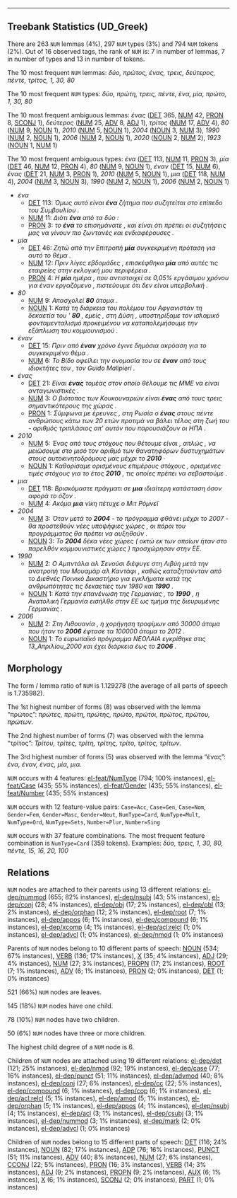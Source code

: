

--------------------------------------------------------------------------------

## Treebank Statistics (UD_Greek)

There are 263 `NUM` lemmas (4%), 297 `NUM` types (3%) and 794 `NUM` tokens (2%).
Out of 16 observed tags, the rank of `NUM` is: 7 in number of lemmas, 7 in number of types and 13 in number of tokens.

The 10 most frequent `NUM` lemmas: <em>δύο, πρώτος, ένας, τρεις, δεύτερος, πέντε, τρίτος, 1, 30, 80</em>

The 10 most frequent `NUM` types:  <em>δύο, πρώτη, τρεις, πέντε, ένα, μία, πρώτο, 1, 30, 80</em>

The 10 most frequent ambiguous lemmas: <em>ένας</em> ([DET]() 365, [NUM]() 42, [PRON]() 8, [SCONJ]() 1), <em>δεύτερος</em> ([NUM]() 25, [ADV]() 8, [ADJ]() 1), <em>τρίτος</em> ([NUM]() 17, [ADV]() 4), <em>80</em> ([NUM]() 9, [NOUN]() 1), <em>2010</em> ([NUM]() 5, [NOUN]() 1), <em>2004</em> ([NOUN]() 3, [NUM]() 3), <em>1990</em> ([NUM]() 2, [NOUN]() 1), <em>2006</em> ([NUM]() 2, [NOUN]() 1), <em>2020</em> ([NOUN]() 2, [NUM]() 2), <em>1923</em> ([NOUN]() 1, [NUM]() 1)

The 10 most frequent ambiguous types:  <em>ένα</em> ([DET]() 113, [NUM]() 11, [PRON]() 3), <em>μία</em> ([DET]() 46, [NUM]() 12, [PRON]() 4), <em>80</em> ([NUM]() 9, [NOUN]() 1), <em>έναν</em> ([DET]() 15, [NUM]() 6), <em>ένας</em> ([DET]() 21, [NUM]() 3, [PRON]() 1), <em>2010</em> ([NUM]() 5, [NOUN]() 1), <em>μια</em> ([DET]() 118, [NUM]() 4), <em>2004</em> ([NUM]() 3, [NOUN]() 3), <em>1990</em> ([NUM]() 2, [NOUN]() 1), <em>2006</em> ([NUM]() 2, [NOUN]() 1)


* <em>ένα</em>
  * [DET]() 113: <em>Όμως αυτό είναι <b>ένα</b> ζήτημα που συζητείται στο επίπεδο του Συμβουλίου .</em>
  * [NUM]() 11: <em>Διότι <b>ένα</b> από τα δύο :</em>
  * [PRON]() 3: <em>το <b>ένα</b> το επισημάνατε , και είναι ότι πρέπει οι συζητήσεις μας να γίνουν πιο ζωντανές και ενδιαφέρουσες .</em>
* <em>μία</em>
  * [DET]() 46: <em>Ζητώ από την Επιτροπή <b>μία</b> συγκεκριμένη πρόταση για αυτό το θέμα .</em>
  * [NUM]() 12: <em>Πριν λίγες εβδομάδες , επισκέφθηκα <b>μία</b> από αυτές τις εταιρείες στην εκλογική μου περιφέρεια .</em>
  * [PRON]() 4: <em>Η <b>μία</b> ημέρα , που αντιστοιχεί σε 0,05% εργάσιμου χρόνου για έναν εργαζόμενο , πιστεύουμε ότι δεν είναι υπερβολική .</em>
* <em>80</em>
  * [NUM]() 9: <em>Απασχολεί <b>80</b> άτομα .</em>
  * [NOUN]() 1: <em>Κατά τη διάρκεια του πολέμου του Αφγανιστάν τη δεκαετία του ' <b>80</b> , εμείς , στη Δύση , υποστηρίξαμε τον ισλαμικό φονταμενταλισμό προκειμένου να καταπολεμήσουμε την εξάπλωση του κομμουνισμού .</em>
* <em>έναν</em>
  * [DET]() 15: <em>Πριν από <b>έναν</b> χρόνο έγινε δημόσια ακρόαση για το συγκεκριμένο θέμα .</em>
  * [NUM]() 6: <em>Το Βίδο οφείλει την ονομασία του σε <b>έναν</b> από τους ιδιοκτήτες του , τον Guido Malipieri .</em>
* <em>ένας</em>
  * [DET]() 21: <em>Είναι <b>ένας</b> τομέας στον οποίο θέλουμε τις ΜΜΕ να είναι ανταγωνιστικές .</em>
  * [NUM]() 3: <em>Ο βιότοπος των Κουκουναριών είναι <b>ένας</b> από τους τρεις σημαντικότερους της χώρας .</em>
  * [PRON]() 1: <em>Σύμφωνα με έρευνες , στη Ρωσία ο <b>ένας</b> στους πέντε ανθρώπους κάτω των 20 ετών προτιμά να βάλει τέλος στη ζωή του - αριθμός τριπλάσιος απ' αυτόν που παρουσιάζουν οι ΗΠΑ .</em>
* <em>2010</em>
  * [NUM]() 5: <em>Ένας από τους στόχους που θέτουμε είναι , απλώς , να μειώσουμε στο μισό τον αριθμό των θανατηφόρων δυστυχημάτων στους αυτοκινητοδρόμους μας μέχρι το <b>2010</b> ·</em>
  * [NOUN]() 1: <em>Καθορίσαμε ορισμένους επιμέρους στόχους , ορισμένες τιμές στόχους για το έτος <b>2010</b> , τις οποίες πρέπει να σεβαστούμε .</em>
* <em>μια</em>
  * [DET]() 118: <em>Βρισκόμαστε πράγματι σε <b>μια</b> ιδιαίτερη κατάσταση όσον αφορά το όζον .</em>
  * [NUM]() 4: <em>Ακόμα <b>μια</b> νίκη πέτυχε ο Μιτ Ρόμνεϊ</em>
* <em>2004</em>
  * [NUM]() 3: <em>Όταν μετά το <b>2004</b> - το πρόγραμμα φθάνει μέχρι το 2007 - θα προστεθούν νέες υποψήφιες χώρες , οι πόροι του προγράμματος θα πρέπει να αυξηθούν .</em>
  * [NOUN]() 3: <em>Το <b>2004</b> δέκα νέες χώρες ( οκτώ εκ των οποίων ήταν στο παρελθόν κομμουνιστικές χώρες ) προσχώρησαν στην ΕΕ.</em>
* <em>1990</em>
  * [NUM]() 2: <em>Ο Αμπντάλα αλ Σενούσι διέφυγε στη Λιβύη μετά την ανατροπή του Μουαμάρ αλ Καντάφι , καθώς καταζητούνταν από το Διεθνές Ποινικό Δικαστήριο για εγκλήματα κατά της ανθρωπότητας τις δεκαετίες των 1980 και <b>1990</b> .</em>
  * [NOUN]() 1: <em>Κατά την επανένωση της Γερμανίας , το <b>1990</b> , η Ανατολική Γερμανία εισήλθε στην ΕΕ ως τμήμα της διευρυμένης Γερμανίας .</em>
* <em>2006</em>
  * [NUM]() 2: <em>Στη Λιθουανία , η χορήγηση τροφίμων από 30000 άτομα που ήταν το <b>2006</b> έφτασε τα 100000 άτομα το 2012 .</em>
  * [NOUN]() 1: <em>Το ευρωπαϊκό πρόγραμμα ΝΕΟΛΑΙΑ εγκρίθηκε στις 13_Απριλίου_2000 και έχει διάρκεια έως το <b>2006</b> .</em>

## Morphology

The form / lemma ratio of `NUM` is 1.129278 (the average of all parts of speech is 1.735982).

The 1st highest number of forms (8) was observed with the lemma “πρώτος”: <em>πρώτες, πρώτη, πρώτης, πρώτο, πρώτοι, πρώτος, πρώτου, πρώτων</em>.

The 2nd highest number of forms (7) was observed with the lemma “τρίτος”: <em>Τρίτου, τρίτες, τρίτη, τρίτης, τρίτο, τρίτος, τρίτων</em>.

The 3rd highest number of forms (5) was observed with the lemma “ένας”: <em>ένα, έναν, ένας, μία, μια</em>.

`NUM` occurs with 4 features: [el-feat/NumType]() (794; 100% instances), [el-feat/Case]() (435; 55% instances), [el-feat/Gender]() (435; 55% instances), [el-feat/Number]() (435; 55% instances)

`NUM` occurs with 12 feature-value pairs: `Case=Acc`, `Case=Gen`, `Case=Nom`, `Gender=Fem`, `Gender=Masc`, `Gender=Neut`, `NumType=Card`, `NumType=Mult`, `NumType=Ord`, `NumType=Sets`, `Number=Plur`, `Number=Sing`

`NUM` occurs with 37 feature combinations.
The most frequent feature combination is `NumType=Card` (359 tokens).
Examples: <em>δύο, τρεις, 1, 30, 80, πέντε, 15, 16, 20, 100</em>


## Relations

`NUM` nodes are attached to their parents using 13 different relations: [el-dep/nummod]() (655; 82% instances), [el-dep/nsubj]() (43; 5% instances), [el-dep/conj]() (28; 4% instances), [el-dep/obj]() (17; 2% instances), [el-dep/obl]() (13; 2% instances), [el-dep/orphan]() (12; 2% instances), [el-dep/root]() (7; 1% instances), [el-dep/appos]() (6; 1% instances), [el-dep/compound]() (6; 1% instances), [el-dep/xcomp]() (4; 1% instances), [el-dep/acl:relcl]() (1; 0% instances), [el-dep/advcl]() (1; 0% instances), [el-dep/nmod]() (1; 0% instances)

Parents of `NUM` nodes belong to 10 different parts of speech: [NOUN]() (534; 67% instances), [VERB]() (136; 17% instances), [X]() (35; 4% instances), [ADJ]() (29; 4% instances), [NUM]() (27; 3% instances), [PROPN]() (17; 2% instances), [ROOT]() (7; 1% instances), [ADV]() (6; 1% instances), [PRON]() (2; 0% instances), [DET]() (1; 0% instances)

521 (66%) `NUM` nodes are leaves.

145 (18%) `NUM` nodes have one child.

78 (10%) `NUM` nodes have two children.

50 (6%) `NUM` nodes have three or more children.

The highest child degree of a `NUM` node is 6.

Children of `NUM` nodes are attached using 19 different relations: [el-dep/det]() (121; 25% instances), [el-dep/nmod]() (92; 19% instances), [el-dep/case]() (77; 16% instances), [el-dep/punct]() (51; 11% instances), [el-dep/advmod]() (40; 8% instances), [el-dep/conj]() (27; 6% instances), [el-dep/cc]() (22; 5% instances), [el-dep/compound]() (6; 1% instances), [el-dep/cop]() (6; 1% instances), [el-dep/acl:relcl]() (5; 1% instances), [el-dep/amod]() (5; 1% instances), [el-dep/orphan]() (5; 1% instances), [el-dep/appos]() (4; 1% instances), [el-dep/nsubj]() (4; 1% instances), [el-dep/acl]() (3; 1% instances), [el-dep/csubj]() (3; 1% instances), [el-dep/nummod]() (3; 1% instances), [el-dep/mark]() (2; 0% instances), [el-dep/advcl]() (1; 0% instances)

Children of `NUM` nodes belong to 15 different parts of speech: [DET]() (116; 24% instances), [NOUN]() (82; 17% instances), [ADP]() (76; 16% instances), [PUNCT]() (51; 11% instances), [ADV]() (40; 8% instances), [NUM]() (27; 6% instances), [CCONJ]() (22; 5% instances), [PRON]() (16; 3% instances), [VERB]() (14; 3% instances), [ADJ]() (9; 2% instances), [PROPN]() (9; 2% instances), [AUX]() (6; 1% instances), [X]() (6; 1% instances), [SCONJ]() (2; 0% instances), [PART]() (1; 0% instances)


